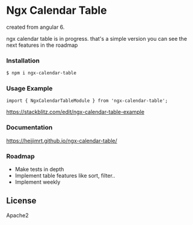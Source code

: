 # Ngx Calendar Table

created from angular 6.

ngx calendar table is in progress.
that's a simple version you can see the next features in the roadmap

### Installation

```sh
$ npm i ngx-calendar-table
```
### Usage Example

`import { NgxCalendarTableModule } from 'ngx-calendar-table';`

https://stackblitz.com/edit/ngx-calendar-table-example

### Documentation

https://heijimrt.github.io/ngx-calendar-table/

### Roadmap

  - Make tests in depth
  - Implement table features like sort, filter..
  - Implement weekly


License
----

Apache2
